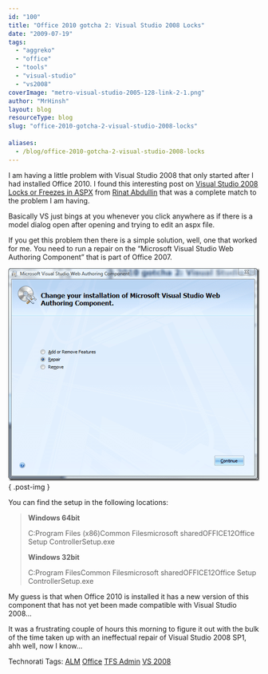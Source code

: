 ```yaml
---
id: "100"
title: "Office 2010 gotcha 2: Visual Studio 2008 Locks"
date: "2009-07-19"
tags:
  - "aggreko"
  - "office"
  - "tools"
  - "visual-studio"
  - "vs2008"
coverImage: "metro-visual-studio-2005-128-link-2-1.png"
author: "MrHinsh"
layout: blog
resourceType: blog
slug: "office-2010-gotcha-2-visual-studio-2008-locks"

aliases:
  - /blog/office-2010-gotcha-2-visual-studio-2008-locks
---
```


I am having a little problem with Visual Studio 2008 that only started after I had installed Office 2010. I found this interesting post on [Visual Studio 2008 Locks or Freezes in ASPX](http://abdullin.com/journal/2009/5/12/visual-studio-2008-locks-or-freezes-in-aspx.html) from [Rinat Abdullin](http://abdullin.com/) that was a complete match to the problem I am having.

Basically VS just bings at you whenever you click anywhere as if there is a model dialog open after opening and trying to edit an aspx file.

If you get this problem then there is a simple solution, well, one that worked for me. You need to run a repair on the “Microsoft Visual Studio Web Authoring Component” that is part of Office 2007.

[![image](images/Office2010gotcha2_876A-image_thumb-1-2.png)](http://blog.hinshelwood.com/files/2011/05/GWB-WindowsLiveWriter-Office2010gotcha2_876A-image_2.png)
{ .post-img }

You can find the setup in the following locations:

> **Windows 64bit**
>
> C:Program Files (x86)Common Filesmicrosoft sharedOFFICE12Office Setup ControllerSetup.exe
>
> **Windows 32bit**
>
> C:Program FilesCommon Filesmicrosoft sharedOFFICE12Office Setup ControllerSetup.exe

My guess is that when Office 2010 is installed it has a new version of this component that has not yet been made compatible with Visual Studio 2008…

It was a frustrating couple of hours this morning to figure it out with the bulk of the time taken up with an ineffectual repair of Visual Studio 2008 SP1, ahh well, now I know…

Technorati Tags: [ALM](http://technorati.com/tags/ALM) [Office](http://technorati.com/tags/Office) [TFS Admin](http://technorati.com/tags/TFS+Admin) [VS 2008](http://technorati.com/tags/VS+2008)

